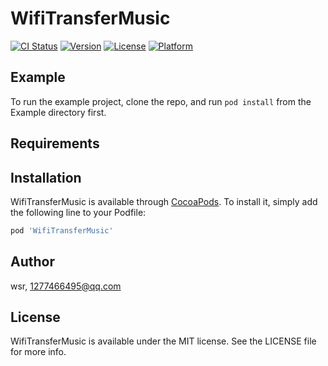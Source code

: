 # WifiTransferMusic

[![CI Status](https://img.shields.io/travis/wsr/WifiTransferMusic.svg?style=flat)](https://travis-ci.org/wsr/WifiTransferMusic)
[![Version](https://img.shields.io/cocoapods/v/WifiTransferMusic.svg?style=flat)](https://cocoapods.org/pods/WifiTransferMusic)
[![License](https://img.shields.io/cocoapods/l/WifiTransferMusic.svg?style=flat)](https://cocoapods.org/pods/WifiTransferMusic)
[![Platform](https://img.shields.io/cocoapods/p/WifiTransferMusic.svg?style=flat)](https://cocoapods.org/pods/WifiTransferMusic)

## Example

To run the example project, clone the repo, and run `pod install` from the Example directory first.

## Requirements

## Installation

WifiTransferMusic is available through [CocoaPods](https://cocoapods.org). To install
it, simply add the following line to your Podfile:

```ruby
pod 'WifiTransferMusic'
```

## Author

wsr, 1277466495@qq.com

## License

WifiTransferMusic is available under the MIT license. See the LICENSE file for more info.
